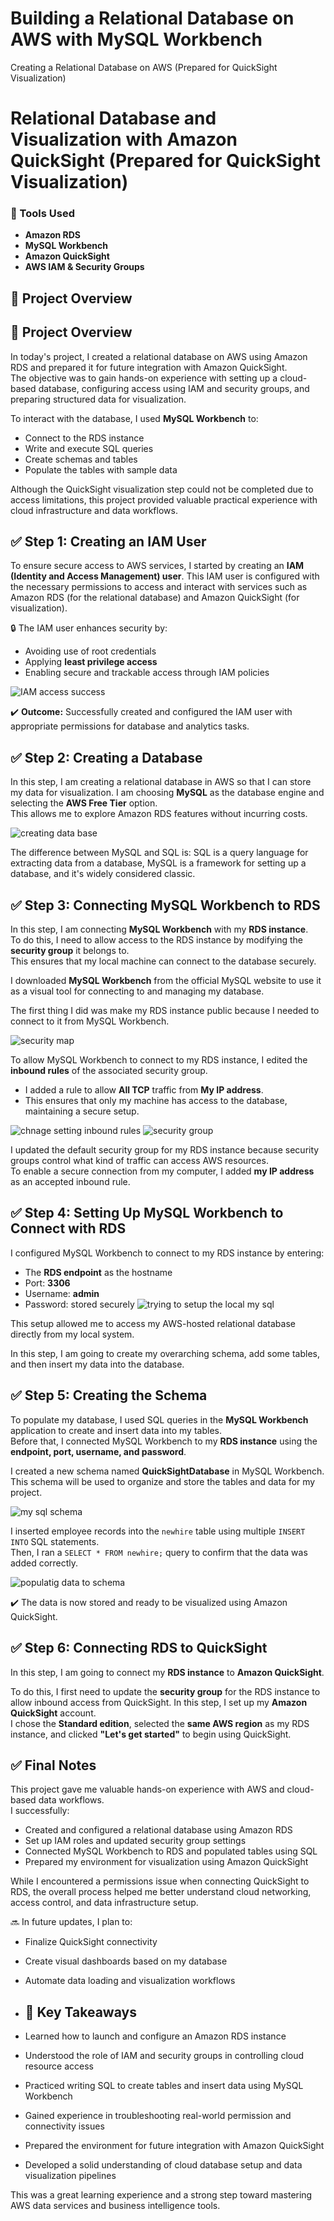 # Building a Relational Database on AWS with MySQL Workbench
Creating a Relational Database on AWS (Prepared for QuickSight Visualization)

# Relational Database and Visualization with Amazon QuickSight (Prepared for QuickSight Visualization)

### 🧰 Tools Used
- **Amazon RDS**
- **MySQL Workbench**
- **Amazon QuickSight**
- **AWS IAM & Security Groups**

## 📌 Project Overview
## 📘 Project Overview

In today's project, I created a relational database on AWS using Amazon RDS and prepared it for future integration with Amazon QuickSight.  
The objective was to gain hands-on experience with setting up a cloud-based database, configuring access using IAM and security groups, and preparing structured data for visualization.

To interact with the database, I used **MySQL Workbench** to:
- Connect to the RDS instance
- Write and execute SQL queries
- Create schemas and tables
- Populate the tables with sample data

Although the QuickSight visualization step could not be completed due to access limitations, this project provided valuable practical experience with cloud infrastructure and data workflows.

## ✅ Step 1: Creating an IAM User

To ensure secure access to AWS services, I started by creating an **IAM (Identity and Access Management) user**. This IAM user is configured with the necessary permissions to access and interact with services such as Amazon RDS (for the relational database) and Amazon QuickSight (for visualization).

🔒 The IAM user enhances security by:
- Avoiding use of root credentials
- Applying **least privilege access**
- Enabling secure and trackable access through IAM policies

![IAM access success ](https://github.com/user-attachments/assets/1e8fc780-367f-4b53-a020-43aac9c2c42a)

✔️ **Outcome:** Successfully created and configured the IAM user with appropriate permissions for database and analytics tasks.

## ✅ Step 2: Creating a Database

In this step, I am creating a relational database in AWS so that I can store my data for visualization.
I am choosing **MySQL** as the database engine and selecting the **AWS Free Tier** option.  
This allows me to explore Amazon RDS features without incurring costs.

![creating data base](https://github.com/user-attachments/assets/d7a5c2d6-9a92-4556-87d1-e83130ca9bb1)

The difference between MySQL and SQL is: SQL is a query language for extracting data from a database, MySQL is a framework for setting up a database, and it's widely considered classic.

## ✅ Step 3: Connecting MySQL Workbench to RDS
In this step, I am connecting **MySQL Workbench** with my **RDS instance**.  
To do this, I need to allow access to the RDS instance by modifying the **security group** it belongs to.  
This ensures that my local machine can connect to the database securely.


I downloaded **MySQL Workbench** from the official MySQL website to use it as a visual tool for connecting to and managing my database.

The first thing I did was make my RDS instance public because I needed to connect to it from MySQL Workbench.

![security map](https://github.com/user-attachments/assets/3079bfc7-4ad0-4f6f-a422-643dae8eed35)

To allow MySQL Workbench to connect to my RDS instance, I edited the **inbound rules** of the associated security group.

- I added a rule to allow **All TCP** traffic from **My IP address**.
- This ensures that only my machine has access to the database, maintaining a secure setup.

![chnage setting inbound rules](https://github.com/user-attachments/assets/caf301a1-f00c-4316-be45-e632daabe2c7)
![security group](https://github.com/user-attachments/assets/6e2cc46b-6851-4732-a865-95e90fa878e9)

I updated the default security group for my RDS instance because security groups control what kind of traffic can access AWS resources.  
To enable a secure connection from my computer, I added **my IP address** as an accepted inbound rule.

## ✅ Step 4: Setting Up MySQL Workbench to Connect with RDS

I configured MySQL Workbench to connect to my RDS instance by entering:

- The **RDS endpoint** as the hostname  
- Port: **3306**  
- Username: **admin**  
- Password: stored securely
![trying to setup the local my sql](https://github.com/user-attachments/assets/30affae7-8763-4e10-bd7f-1e9c3f2b9e58)

This setup allowed me to access my AWS-hosted relational database directly from my local system.

In this step, I am going to create my overarching schema, add some tables, and then insert my data into the database.

## ✅ Step 5: Creating the Schema

To populate my database, I used SQL queries in the **MySQL Workbench** application to create and insert data into my tables.  
Before that, I connected MySQL Workbench to my **RDS instance** using the **endpoint, port, username, and password**.

I created a new schema named **QuickSightDatabase** in MySQL Workbench.  
This schema will be used to organize and store the tables and data for my project.

![my sql schema](https://github.com/user-attachments/assets/e24be57f-e590-4b23-98aa-6646cd22112e)

I inserted employee records into the `newhire` table using multiple `INSERT INTO` SQL statements.  
Then, I ran a `SELECT * FROM newhire;` query to confirm that the data was added correctly.

![populatig data to schema](https://github.com/user-attachments/assets/b0229d2c-4eb5-4538-aed6-3b4c2b9411af)

✔️ The data is now stored and ready to be visualized using Amazon QuickSight.

## ✅ Step 6: Connecting RDS to QuickSight

In this step, I am going to connect my **RDS instance** to **Amazon QuickSight**.  

To do this, I first need to update the **security group** for the RDS instance to allow inbound access from QuickSight.
In this step, I set up my **Amazon QuickSight** account.  
I chose the **Standard edition**, selected the **same AWS region** as my RDS instance, and clicked **"Let's get started"** to begin using QuickSight.

## ✅ Final Notes

This project gave me valuable hands-on experience with AWS and cloud-based data workflows.  
I successfully:

- Created and configured a relational database using Amazon RDS
- Set up IAM roles and updated security group settings
- Connected MySQL Workbench to RDS and populated tables using SQL
- Prepared my environment for visualization using Amazon QuickSight

While I encountered a permissions issue when connecting QuickSight to RDS, the overall process helped me better understand cloud networking, access control, and data infrastructure setup.

🔜 In future updates, I plan to:
- Finalize QuickSight connectivity
- Create visual dashboards based on my database
- Automate data loading and visualization workflows

- ## 📌 Key Takeaways

- Learned how to launch and configure an Amazon RDS instance
- Understood the role of IAM and security groups in controlling cloud resource access
- Practiced writing SQL to create tables and insert data using MySQL Workbench
- Gained experience in troubleshooting real-world permission and connectivity issues
- Prepared the environment for future integration with Amazon QuickSight
- Developed a solid understanding of cloud database setup and data visualization pipelines




This was a great learning experience and a strong step toward mastering AWS data services and business intelligence tools.




